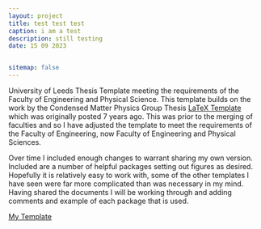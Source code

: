 ```yaml
---
layout: project
title: test test test 
caption: i am a test
description: still testing
date: 15 09 2023


sitemap: false
---
```


University of Leeds Thesis Template meeting the requirements of the Faculty of Engineering and Physical Science. This template builds on the work by the Condensed Matter Physics Group Thesis [LaTeX Template](https://github.com/stonerlab/Thesis-template) which was originally posted 7 years ago. This was prior to the merging of faculties and so I have adjusted the template to meet the requirements of the Faculty of Engineering, now Faculty of Engineering and Physical Sciences.

Over time I included enough changes to warrant sharing my own version. Included are a number of helpful packages setting out figures as desired. Hopefully it is relatively easy to work with, some of the other templates I have seen were far more complicated than was necessary in my mind. Having shared the documents I will be working through and adding comments and example of each package that is used.

[My Template](https://github.com/rpturnbull/UoL-Thesis-Template)